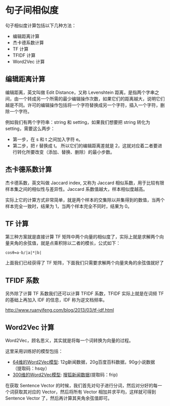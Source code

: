 # 句子间相似度

句子相似度计算包括以下几种方法：
- 编辑距离计算
- 杰卡德系数计算
- TF 计算
- TFIDF 计算
- Word2Vec 计算


## 编辑距离计算
编辑距离，英文叫做 Edit Distance，又称 Levenshtein 距离，是指两个字串之间，由一个转成另一个所需的最少编辑操作次数，如果它们的距离越大，说明它们越是不同。许可的编辑操作包括将一个字符替换成另一个字符，插入一个字符，删除一个字符。

例如我们有两个字符串：string 和 setting，如果我们想要把 string 转化为 setting，需要这么两步：

- 第一步，在 s 和 t 之间加入字符 e。
- 第二步，把 r 替换成 t。
所以它们的编辑距离差就是 2，这就对应着二者要进行转化所要改变（添加、替换、删除）的最小步数。

## 杰卡德系数计算
杰卡德系数，英文叫做 Jaccard index, 又称为 Jaccard 相似系数，用于比较有限样本集之间的相似性与差异性。Jaccard 系数值越大，样本相似度越高。

实际上它的计算方式非常简单，就是两个样本的交集除以并集得到的数值，当两个样本完全一致时，结果为 1，当两个样本完全不同时，结果为 0。

## TF 计算
第三种方案就是直接计算 TF 矩阵中两个向量的相似度了，实际上就是求解两个向量夹角的余弦值，就是点乘积除以二者的模长，公式如下：
```
cosθ=a·b/|a|*|b|
```
上面我们已经获得了 TF 矩阵，下面我们只需要求解两个向量夹角的余弦值就好了

## TFIDF 系数
另外除了计算 TF 系数我们还可以计算 TFIDF 系数，TFIDF 实际上就是在词频 TF 的基础上再加入 IDF 的信息，IDF 称为逆文档频率。

http://www.ruanyifeng.com/blog/2013/03/tf-idf.html

## Word2Vec 计算
Word2Vec，顾名思义，其实就是将每一个词转换为向量的过程。

这里采用训练好的模型包括：
- [64维的Word2Vec模型](https://pan.baidu.com/s/1p8-_fP6N4C6lgjDLLe4CSg): 12g新闻数据，20g百度百科数据，90g小说数据 （提取码：hsqy）
- [300维的Word2Vec模型](https://pan.baidu.com/s/1p_kUVc0StXrUTijQy0PtKg): [搜狐新闻数据](http://www.sogou.com/labs/resource/cs.php)(提取码：frip)

在获取 Sentence Vector 的时候，我们首先对句子进行分词，然后对分好的每一个词获取其对应的 Vector，然后将所有 Vector 相加并求平均，这样就可得到 Sentence Vector 了，然后再计算其夹角余弦值即可。
